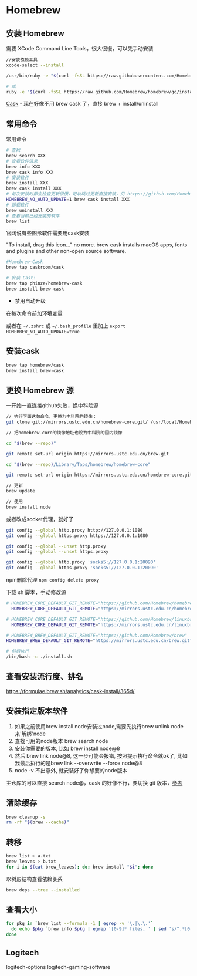# Homebrew

## 安装 Homebrew

需要 XCode Command Line Tools，很大很慢，可以先手动安装

```sh
//安装依赖工具
xcode-select --install
```

```bash
/usr/bin/ruby -e "$(curl -fsSL https://raw.githubusercontent.com/Homebrew/install/master/install)"

# 或
ruby -e "$(curl -fsSL https://raw.github.com/Homebrew/homebrew/go/install)"
```

[Cask](https://github.com/Homebrew/homebrew-cask) - 现在好像不用 brew cask 了，直接 brew + install/uninstall

## 常用命令

常用命令

```sh
# 查找
brew search XXX
# 查看软件信息
brew info XXX
brew cask info XXX
# 安装软件
brew install XXX
brew cask install XXX
# 每次安装时都会检查更新很慢，可以跳过更新直接安装，见 https://github.com/Homebrew/brew/issues/1670
HOMEBREW_NO_AUTO_UPDATE=1 brew cask install XXX
# 卸载软件
brew uninstall XXX
# 查看当前已经安装的软件
brew list
```

官网说有些图形软件需要用cask安装

"To install, drag this icon..." no more. brew cask installs macOS apps, fonts and plugins and other non-open source software.

```sh
#Homebrew-Cask
brew tap caskroom/cask

# 安装 Cast:
brew tap phinze/homebrew-cask
brew install brew-cask
```

- 禁用自动升级

在每次命令前加环境变量

或者在 `~/.zshrc` 或 `~/.bash_profile` 里加上 `export HOMEBREW_NO_AUTO_UPDATE=true`

## 安装cask

```sh
brew tap homebrew/cask
brew install brew-cask
```

## 更换 Homebrew 源

一开始一直连接github失败，换中科院源

```sh
// 执行下面这句命令，更换为中科院的镜像：
git clone git://mirrors.ustc.edu.cn/homebrew-core.git/ /usr/local/Homebrew/Library/Taps/homebrew/homebrew-core --depth=1

// 把homebrew-core的镜像地址也设为中科院的国内镜像

cd "$(brew --repo)"

git remote set-url origin https://mirrors.ustc.edu.cn/brew.git

cd "$(brew --repo)/Library/Taps/homebrew/homebrew-core"

git remote set-url origin https://mirrors.ustc.edu.cn/homebrew-core.git

// 更新
brew update

// 使用
brew install node
```

或者改成socket代理，就好了

```sh
git config --global http.proxy http://127.0.0.1:1080
git config --global https.proxy https://127.0.0.1:1080

git config --global --unset http.proxy
git config --global --unset https.proxy

git config --global http.proxy 'socks5://127.0.0.1:20090'
git config --global https.proxy 'socks5://127.0.0.1:20090'
```

npm删除代理  `npm config delete proxy`

下载 sh 脚本，手动修改源

```sh
# HOMEBREW_CORE_DEFAULT_GIT_REMOTE="https://github.com/Homebrew/homebrew-core"
  HOMEBREW_CORE_DEFAULT_GIT_REMOTE="https://mirrors.ustc.edu.cn/homebrew-core.git"

# HOMEBREW_CORE_DEFAULT_GIT_REMOTE="https://github.com/Homebrew/linuxbrew-core"
  HOMEBREW_CORE_DEFAULT_GIT_REMOTE="https://mirrors.ustc.edu.cn/linuxbrew-core.git"

# HOMEBREW_BREW_DEFAULT_GIT_REMOTE="https://github.com/Homebrew/brew"
HOMEBREW_BREW_DEFAULT_GIT_REMOTE="https://mirrors.ustc.edu.cn/brew.git"

# 然后执行
/bin/bash -c ./install.sh

```

## 查看安装流行度、排名

https://formulae.brew.sh/analytics/cask-install/365d/

## 安装指定版本软件

1. 如果之前使用brew install node安装过node,需要先执行brew unlink node来'解绑'node
1. 查找可用的node版本 brew search node
1. 安装你需要的版本, 比如 brew install node@8
1. 然后 brew link node@8, 这一步可能会报错, 按照提示执行命令就ok了, 比如我最后执行的是brew link --overwrite --force node@8
1. node -v 不出意外, 就安装好了你想要的node版本

主仓库的可以直接 search node@，cask 的好像不行，要切换 git 版本，[参考](https://stackoverflow.com/questions/58373704/how-do-you-specify-a-version-using-brew-cask)

## 清除缓存

```sh
brew cleanup -s
rm -rf "$(brew --cache)"
```

## 转移

```sh
brew list > a.txt
brew leaves > b.txt
for i in $(cat brew_leaves); do; brew install "$i"; done
```

以树形结构查看依赖关系

```sh
brew deps --tree --installed
```

## 查看大小

```sh
for pkg in `brew list --formula -1 | egrep -v '\.|\.\.'`
  do echo $pkg `brew info $pkg | egrep '[0-9]* files, ' | sed 's/^.*[0-9]* files, \(.*\)).*$/\1/' | awk '{print $1;}/[0-9]$/{s+=$1};/[mM][bB]$/{s+=$1*(1024*1024);next};/[kK][bB]$/{s+=$1*1024;next} END { suffix=" KMGT"; for(i=1; s>1024 && i < length(suffix); i++) s/=1024; printf "\t(all versions: %0.1f%s)",s,substr(suffix, i, 1), $3; }'`
done
```

## Logitech

logitech-options
logitech-gaming-software
